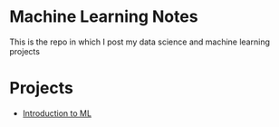 # Machine Learning Notes

This is the repo in which I post my data science and machine learning projects

# Projects
- [Introduction to ML](https://github.com/matheuslfarias/Machine-Learning/tree/main/Introduction)
